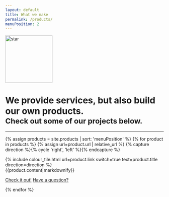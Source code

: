 ```yaml
--- 
layout: default 
title: What we make
permalink: /products/
menuPosition: 2
--- 
```





<div class="text-center">
    <img class="inline-block" src="{{'/images/starxhdpi.png'|relative_url}}" style="width: 150px" alt="star">
    <h1>We provide services, but also build our own products.
    <br> <small>Check out some of our projects below.</small></h1>
    <hr>
</div>


<div class="row">
  <div class="col-xs-12">
    <div class="spacer-70"></div>
  </div>
</div>

{% assign products = site.products | sort: 'menuPosition' %}
{% for product in products %}
  {% assign url=product.url | relative_url %}
  {% capture direction %}{% cycle 'right', 'left' %}{% endcapture %}
  <div class="row">
      <div class="col-xs-12 col-sm-6 {% if direction == 'left' %}col-sm-push-6{% endif %}">
        {% include colour_tile.html url=product.link switch=true text=product.title direction=direction %}
      </div>
      <div class="col-xs-12 col-sm-6 {% if direction == 'left' %}col-sm-pull-6{% endif %}">
        {{product.content|markdownify}}
        <p>
          <a href="{{product.link}}" class="btn btn-default">Check it out!</a>
          <a href="#" class="drift-open-chat btn btn-primary" data-msg="Hi! What can I do for you?">Have a question?</a>
        </p>
      </div>
      <div class="col-xs-12">
        <div class="spacer-60"></div>
      </div>
  </div>
{% endfor %}